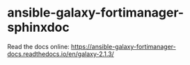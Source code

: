 # ansible-galaxy-fortimanager-sphinxdoc

Read the docs online: https://ansible-galaxy-fortimanager-docs.readthedocs.io/en/galaxy-2.1.3/
